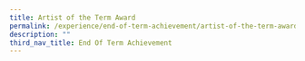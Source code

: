 ```yaml
---
title: Artist of the Term Award
permalink: /experience/end-of-term-achievement/artist-of-the-term-award/
description: ""
third_nav_title: End Of Term Achievement
---
```

